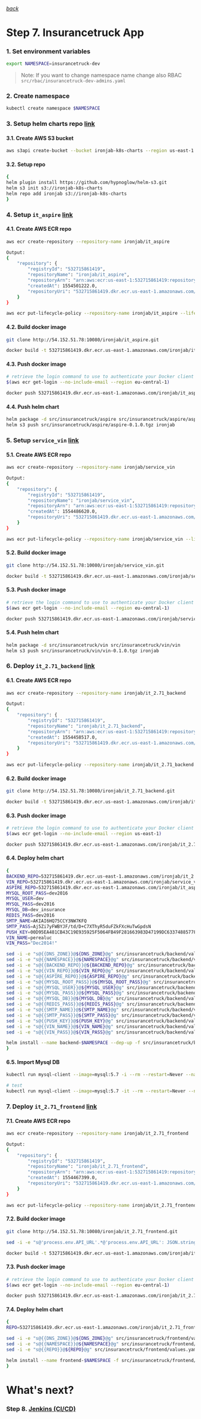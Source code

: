 ###### [back](http://54.152.51.78:10080/ironjab/it-k8s/src/master/docs/step6.md)

# Step 7. Insurancetruck App

### 1. Set environment variables

```sh
export NAMESPACE=insurancetruck-dev
```
> Note: If you want to change namespace name change also RBAC `src/rbac/insurancetruck-dev-admins.yaml`

### 2. Create namespace
```sh
kubectl create namespace $NAMESPACE
```

### 3. Setup helm charts repo [link](https://github.com/hypnoglow/helm-s3)

#### 3.1. Create AWS S3 bucket

```sh
aws s3api create-bucket --bucket ironjab-k8s-charts --region us-east-1
```

#### 3.2. Setup repo

```sh
{
helm plugin install https://github.com/hypnoglow/helm-s3.git
helm s3 init s3://ironjab-k8s-charts
helm repo add ironjab s3://ironjab-k8s-charts
}
```

### 4. Setup `it_aspire` [link](http://54.152.51.78:10080/ironjab/it_aspire)

#### 4.1. Create AWS ECR repo

```sh
aws ecr create-repository --repository-name ironjab/it_aspire

Output:
{
    "repository": {
        "registryId": "532715861419", 
        "repositoryName": "ironjab/it_aspire", 
        "repositoryArn": "arn:aws:ecr:us-east-1:532715861419:repository/ironjab/it_aspire", 
        "createdAt": 1554501222.0, 
        "repositoryUri": "532715861419.dkr.ecr.us-east-1.amazonaws.com/ironjab/it_aspire"
    }
}

aws ecr put-lifecycle-policy --repository-name ironjab/it_aspire --lifecycle-policy-text file://src/insurancetruck/ecr-lifecycle-policy/aspire.json
```

#### 4.2. Build docker image

```sh
git clone http://54.152.51.78:10080/ironjab/it_aspire.git

docker build -t 532715861419.dkr.ecr.us-east-1.amazonaws.com/ironjab/it_aspire:latest it_aspire
```

#### 4.3. Push docker image

```sh
# retrieve the login command to use to authenticate your Docker client to your registry.
$(aws ecr get-login --no-include-email --region eu-central-1)

docker push 532715861419.dkr.ecr.us-east-1.amazonaws.com/ironjab/it_aspire:latest
```

#### 4.4. Push helm chart

```sh
helm package -d src/insurancetruck/aspire src/insurancetruck/aspire/aspire
helm s3 push src/insurancetruck/aspire/aspire-0.1.0.tgz ironjab
```

### 5. Setup `service_vin` [link](http://54.152.51.78:10080/ironjab/service_vin)

#### 5.1. Create AWS ECR repo

```sh
aws ecr create-repository --repository-name ironjab/service_vin

Output:
{
    "repository": {
        "registryId": "532715861419", 
        "repositoryName": "ironjab/service_vin", 
        "repositoryArn": "arn:aws:ecr:us-east-1:532715861419:repository/ironjab/service_vin", 
        "createdAt": 1554486620.0, 
        "repositoryUri": "532715861419.dkr.ecr.us-east-1.amazonaws.com/ironjab/service_vin"
    }
}

aws ecr put-lifecycle-policy --repository-name ironjab/service_vin --lifecycle-policy-text file://src/insurancetruck/ecr-lifecycle-policy/vin.json
```

#### 5.2. Build docker image

```sh
git clone http://54.152.51.78:10080/ironjab/service_vin.git

docker build -t 532715861419.dkr.ecr.us-east-1.amazonaws.com/ironjab/service_vin:latest service_vin
```

#### 5.3. Push docker image

```sh
# retrieve the login command to use to authenticate your Docker client to your registry.
$(aws ecr get-login --no-include-email --region eu-central-1)

docker push 532715861419.dkr.ecr.us-east-1.amazonaws.com/ironjab/service_vin:latest
```

#### 5.4. Push helm chart

```sh
helm package -d src/insurancetruck/vin src/insurancetruck/vin/vin
helm s3 push src/insurancetruck/vin/vin-0.1.0.tgz ironjab
```


### 6. Deploy `it_2.71_backend` [link](http://54.152.51.78:10080/ironjab/it_2.71_backend)

#### 6.1. Create AWS ECR repo

```sh
aws ecr create-repository --repository-name ironjab/it_2.71_backend

Output:
{
    "repository": {
        "registryId": "532715861419", 
        "repositoryName": "ironjab/it_2.71_backend", 
        "repositoryArn": "arn:aws:ecr:us-east-1:532715861419:repository/ironjab/it_2.71_backend", 
        "createdAt": 1554458517.0, 
        "repositoryUri": "532715861419.dkr.ecr.us-east-1.amazonaws.com/ironjab/it_2.71_backend"
    }
}

aws ecr put-lifecycle-policy --repository-name ironjab/it_2.71_backend --lifecycle-policy-text file://src/insurancetruck/ecr-lifecycle-policy/backend.json
```

#### 6.2. Build docker image

```sh
git clone http://54.152.51.78:10080/ironjab/it_2.71_backend.git

docker build -t 532715861419.dkr.ecr.us-east-1.amazonaws.com/ironjab/it_2.71_backend:latest it_2.71_backend
```

#### 6.3. Push docker image

```sh
# retrieve the login command to use to authenticate your Docker client to your registry.
$(aws ecr get-login --no-include-email --region us-east-1)

docker push 532715861419.dkr.ecr.us-east-1.amazonaws.com/ironjab/it_2.71_backend:latest
```

#### 6.4. Deploy helm chart

```sh
{
BACKEND_REPO=532715861419.dkr.ecr.us-east-1.amazonaws.com/ironjab/it_2.71_backend
VIN_REPO=532715861419.dkr.ecr.us-east-1.amazonaws.com/ironjab/service_vin
ASPIRE_REPO=532715861419.dkr.ecr.us-east-1.amazonaws.com/ironjab/it_aspire
MYSQL_ROOT_PASS=dev2016
MYSQL_USER=dev
MYSQL_PASS=dev2016
MYSQL_DB=dev_insurance
REDIS_PASS=dev2016
SMTP_NAME=AKIAI6HQ75CCY3NW7KFQ
SMTP_PASS=Aj5Zi7yFWBYJF/td/D+C7XThyR5duFZkFXcHuTwGpdsN
PUSH_KEY=00D95EA481CB43C19E935925F5064FB49F281663983D47199DC6337488577F30FAC5B3CBCB1F45268080146824BADD0B
VIN_NAME=perealuc
VIN_PASS="Dec2014!"

sed -i -e "s@{{DNS_ZONE}}@${DNS_ZONE}@g" src/insurancetruck/backend/values.yaml
sed -i -e "s@{{NAMESPACE}}@${NAMESPACE}@g" src/insurancetruck/backend/values.yaml
sed -i -e "s@{{BACKEND_REPO}}@${BACKEND_REPO}@g" src/insurancetruck/backend/values.yaml
sed -i -e "s@{{VIN_REPO}}@${VIN_REPO}@g" src/insurancetruck/backend/values.yaml
sed -i -e "s@{{ASPIRE_REPO}}@${ASPIRE_REPO}@g" src/insurancetruck/backend/values.yaml
sed -i -e "s@{{MYSQL_ROOT_PASS}}@${MYSQL_ROOT_PASS}@g" src/insurancetruck/backend/values.yaml
sed -i -e "s@{{MYSQL_USER}}@${MYSQL_USER}@g" src/insurancetruck/backend/values.yaml
sed -i -e "s@{{MYSQL_PASS}}@${MYSQL_PASS}@g" src/insurancetruck/backend/values.yaml
sed -i -e "s@{{MYSQL_DB}}@${MYSQL_DB}@g" src/insurancetruck/backend/values.yaml
sed -i -e "s@{{REDIS_PASS}}@${REDIS_PASS}@g" src/insurancetruck/backend/values.yaml
sed -i -e "s@{{SMTP_NAME}}@${SMTP_NAME}@g" src/insurancetruck/backend/values.yaml
sed -i -e "s@{{SMTP_PASS}}@${SMTP_PASS}@g" src/insurancetruck/backend/values.yaml
sed -i -e "s@{{PUSH_KEY}}@${PUSH_KEY}@g" src/insurancetruck/backend/values.yaml
sed -i -e "s@{{VIN_NAME}}@${VIN_NAME}@g" src/insurancetruck/backend/values.yaml
sed -i -e "s@{{VIN_PASS}}@${VIN_PASS}@g" src/insurancetruck/backend/values.yaml

helm install --name backend-$NAMESPACE --dep-up -f src/insurancetruck/backend/values.yaml src/insurancetruck/backend/backend --namespace=$NAMESPACE
}
```

#### 6.5. Import Mysql DB

```sh
kubectl run mysql-client --image=mysql:5.7 -i --rm --restart=Never --namespace $NAMESPACE -- mysql -h backend-$NAMESPACE-mysql -uroot -pdev2016 dev_insurance < src/insurancetruck/mysql/dev_insurance.sql

# test
kubectl run mysql-client --image=mysql:5.7 -it --rm --restart=Never --namespace $NAMESPACE -- mysql -h backend-$NAMESPACE-mysql -uroot -pdev2016 dev_insurance -e 'SHOW TABLES;'
```

### 7. Deploy `it_2.71_frontend` [link](http://54.152.51.78:10080/ironjab/it_2.71_frontend)

#### 7.1. Create AWS ECR repo
```sh
aws ecr create-repository --repository-name ironjab/it_2.71_frontend

Output:
{
    "repository": {
        "registryId": "532715861419", 
        "repositoryName": "ironjab/it_2.71_frontend", 
        "repositoryArn": "arn:aws:ecr:us-east-1:532715861419:repository/ironjab/it_2.71_frontend", 
        "createdAt": 1554467399.0, 
        "repositoryUri": "532715861419.dkr.ecr.us-east-1.amazonaws.com/ironjab/it_2.71_frontend"
    }
}

aws ecr put-lifecycle-policy --repository-name ironjab/it_2.71_frontend --lifecycle-policy-text file://src/insurancetruck/ecr-lifecycle-policy/frontend.json
```

#### 7.2. Build docker image

```sh
git clone http://54.152.51.78:10080/ironjab/it_2.71_frontend.git

sed -i -e "s@'process.env.API_URL'.*@'process.env.API_URL': JSON.stringify('https://backend.${NAMESPACE}.${DNS_ZONE}'),@g" it_2.71_frontend/webpack.dev.config.js

docker build -t 532715861419.dkr.ecr.us-east-1.amazonaws.com/ironjab/it_2.71_frontend:latest it_2.71_frontend
```

#### 7.3. Push docker image

```sh
# retrieve the login command to use to authenticate your Docker client to your registry.
$(aws ecr get-login --no-include-email --region eu-central-1)

docker push 532715861419.dkr.ecr.us-east-1.amazonaws.com/ironjab/it_2.71_frontend:latest
```

#### 7.4. Deploy helm chart

```sh
{
REPO=532715861419.dkr.ecr.us-east-1.amazonaws.com/ironjab/it_2.71_frontend

sed -i -e "s@{{DNS_ZONE}}@${DNS_ZONE}@g" src/insurancetruck/frontend/values.yaml
sed -i -e "s@{{NAMESPACE}}@${NAMESPACE}@g" src/insurancetruck/frontend/values.yaml
sed -i -e "s@{{REPO}}@${REPO}@g" src/insurancetruck/frontend/values.yaml

helm install --name frontend-$NAMESPACE -f src/insurancetruck/frontend/values.yaml src/insurancetruck/frontend/frontend --namespace=$NAMESPACE
}
```

# What's next?

### Step 8. [Jenkins (CI/CD)](http://54.152.51.78:10080/ironjab/it-k8s/src/master/docs/step8.md)